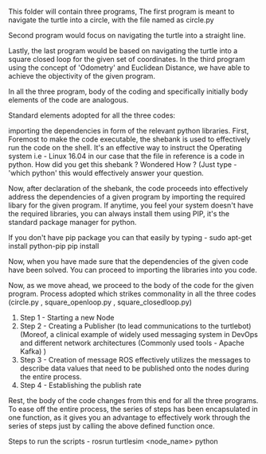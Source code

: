 This folder will contain three programs, 
The first program is meant to navigate the turtle into a circle, with the file named as circle.py

Second program would focus on navigating the turtle into a straight line.

Lastly, the last program would be based on navigating the turtle into a square closed loop for the given set of coordinates. In the third 
program using the concept of 'Odometry' and Euclidean Distance, we have able to achieve the objectivity of the given program.

In all the three program, body of the coding and specifically initially body elements of the code are analogous. 

Standard elements adopted for all the three codes: 

importing the dependencies in form of the relevant python libraries.
First, Foremost to make the code executable, the shebank is used to effectively run the code on the shell. 
It's an effective way to instruct the Operating system i.e - Linux 16.04 in our case that the file in reference is a code in python.
How did you get this shebank ? Wondered How ? (Just type - 'which python' this would effectively answer your question.

Now, after declaration of the shebank, the code proceeds into effectively address the dependencies of a given program by importing the 
required libary for the given program.
If anytime, you feel your system doesn't have the required libraries, you can always install them using PIP, it's the standard package manager for python.

If you don't have pip package you can that easily by typing -
sudo apt-get install python-pip 
pip install <Package name>
  
Now, when you have made sure that the dependencies of the given code have been solved. You can proceed to importing the libraries into you code. 

Now, as we move ahead, we proceed to the body of the code for the given program. 
Process adopted which strikes commonality in all the three codes (circle.py , square_openloop.py , square_closedloop.py) 
1. Step 1 - Starting a new Node
2. Step 2 - Creating a Publisher (to lead communications to the turtlebot)(Moreof, a clinical example of widely used messaging system in DevOps and different network architectures (Commonly used tools - Apache Kafka) )
3. Step 3 - Creation of message 
ROS effectively utilizes the messages to describe data values that need to be published onto the nodes during the entire process.
4. Step 4 - Establishing the publish rate

Rest, the body of the code changes from this end for all the three programs. 
To ease off the entire process, the series of steps has been encapsulated in one function, as it gives you an advantage to effectively work through the series of steps just by calling the above defined function once.

Steps to run the scripts -
rosrun turtlesim <node_name>
python <script name>
